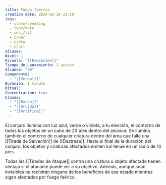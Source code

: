 ```yaml
---
title: Fuego feérico
creation date: 2024-02-14 23:19
tags:
  - state/seedling
  - type/note
  - conj/lv1
  - c/bar
  - c/dru
  - c/art
aliases: 
Nivel: 1
Escuela: "[[Evocación]]"
Tiempo_de_Lanzamiento: 1 accion
Alcance: "60"
Componente:
  - "[[Verbal]]"
Duración: 1 minuto
Ritual: 
Concentración: true
Clases:
  - "[[Bardo]]"
  - "[[Druida]]"
  - "[[Artífice]]"
---
```

El conjuro ilumina con luz azul, verde o violeta, a tu elección, el contorno de todos los objetos en un cubo de 20 pies dentro del alcance. Se ilumina también el contorno de cualquier criatura dentro del área que falle una [[Tirada de Salvación]] de [[Destreza]]. Hasta el final de la duración del conjuro, los objetos y criaturas afectados emiten luz tenue en un radio de 10 pies.

Todas las [[Tiradas de Ataque]] contra una criatura u objeto afectado tienen ventaja si el atacante puede ver a su objetivo. Además, aunque sean invisibles no recibirán ninguno de los beneficios de ese estado mientras sigan afectados por fuego feérico.